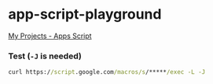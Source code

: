 app-script-playground
=====================
[My Projects - Apps Script](https://script.google.com/home)

### Test (`-J` is needed)
```cmd
curl https://script.google.com/macros/s/*****/exec -L -J
```
